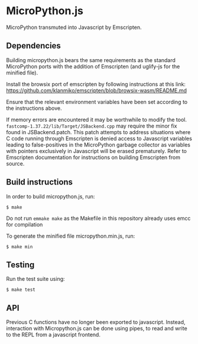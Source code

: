 MicroPython.js
==============

MicroPython transmuted into Javascript by Emscripten.

Dependencies
------------

Building micropython.js bears the same requirements as the standard MicroPython
ports with the addition of Emscripten (and uglify-js for the minified file). 

Install the browsix port of emscripten by following instructions at this link: https://github.com/klanmiko/emscripten/blob/browsix-wasm/README.md

Ensure that the relevant environment variables have been set according to the instructions above.

If memory errors are encountered it may be worthwhile to modify the tool.
`fastcomp-1.37.22/lib/Target/JSBackend.cpp` may require the minor fix 
found in JSBackend.patch. This patch attempts to address situations where
C code running through Emscripten is denied access to Javascript variables 
leading to false-positives in the MicroPython garbage collector as variables 
with pointers exclusively in Javascript will be erased prematurely.
Refer to Emscripten documentation for instructions on building Emscripten 
from source.

Build instructions
------------------


In order to build micropython.js, run:

    $ make

Do not run `emmake make` as the Makefile in this repository already uses emcc for compilation

To generate the minified file micropython.min.js, run:

    $ make min


Testing
-------

Run the test suite using:

    $ make test

API
---
Previous C functions have no longer been exported to javascript. Instead, interaction with Micropython.js can be done using pipes, to read and write to the REPL from a javascript frontend.
